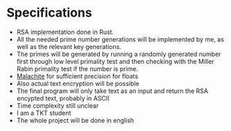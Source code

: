# Specifications

- RSA implementation done in Rust.
- All the needed prime number generations will be implemented by me, as well as the relevant key generations.
- The primes will be generated by running a randomly generated number first through low level primality test and then checking with the Miller Rabin primality test if the number is prime.
- [Malachite](https://www.malachite.rs/) for sufficient precision for floats
- Also actual text encryption will be possible
- The final program will only take text as an input and return the RSA encypted text, probably in ASCII
- Time complexity still unclear
- I am a TKT student
- The whole project will be done in english
